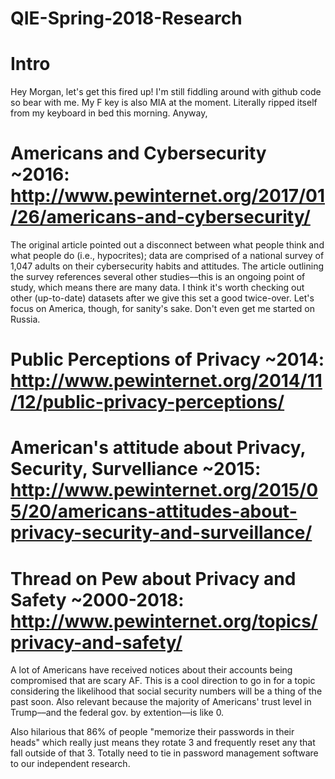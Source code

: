 # QIE-Spring-2018-Research
# Intro

Hey Morgan, let's get this fired up! I'm still fiddling around with github code so bear with me. My F key is also MIA at the moment. Literally ripped itself from my keyboard in bed this morning. Anyway,

# Americans and Cybersecurity ~2016: http://www.pewinternet.org/2017/01/26/americans-and-cybersecurity/ 

The original article pointed out a disconnect between what people think and what people do (i.e., hypocrites); data are comprised of a national survey of 1,047 adults on their cybersecurity habits and attitudes. The article outlining the survey references several other studies––this is an ongoing point of study, which means there are many data. I think it's worth checking out other (up-to-date) datasets after we give this set a good twice-over. Let's focus on America, though, for sanity's sake. Don't even get me started on Russia.

# Public Perceptions of Privacy ~2014: http://www.pewinternet.org/2014/11/12/public-privacy-perceptions/
# American's attitude about Privacy, Security, Survelliance ~2015: http://www.pewinternet.org/2015/05/20/americans-attitudes-about-privacy-security-and-surveillance/
# Thread on Pew about Privacy and Safety ~2000-2018: http://www.pewinternet.org/topics/privacy-and-safety/

A lot of Americans have received notices about their accounts being compromised that are scary AF. This is a cool direction to go in for a topic considering the likelihood that social security numbers will be a thing of the past soon. Also relevant because the majority of Americans' trust level in Trump––and the federal gov. by extention––is like 0.  

Also hilarious that 86% of people "memorize their passwords in their heads" which really just means they rotate 3 and frequently reset any that fall outside of that 3. Totally need to tie in password management software to our independent research. 
